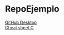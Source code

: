 # RepoEjemplo

[GitHub Desktop](https://desktop.github.com/)    
[Cheat sheet C](https://www.cheatography.com/ashlyn-black/cheat-sheets/c-reference/)

